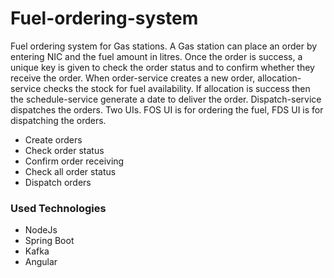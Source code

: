 # Fuel-ordering-system
Fuel ordering system for Gas stations. A Gas station can place an order by entering NIC and the fuel amount in litres. Once the order is success, a unique key is given to check the order status and to confirm whether they receive the order. When order-service creates a new order, allocation-service checks the stock for fuel availability. If allocation is success then the schedule-service generate a date to deliver the order. Dispatch-service dispatches the orders. Two UIs. FOS UI is for ordering the fuel, FDS UI is for dispatching the orders. 

- Create orders
- Check order status
- Confirm order receiving
- Check all order status 
- Dispatch orders
  

### Used Technologies

- NodeJs
- Spring Boot
- Kafka
- Angular
  
  
